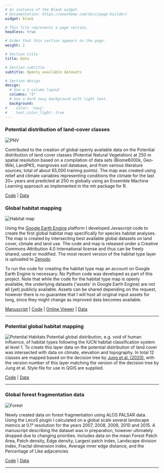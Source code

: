 ```yaml
---
# An instance of the Blank widget.
# Documentation: https://wowchemy.com/docs/page-builder/
widget: blank

# This file represents a page section.
headless: true

# Order that this section appears on the page.
weight: 2

# Section title
title: Data

# Section subtitle
subtitle: Openly available datasets

# Section design
design:
  # Use a 1-column layout
  columns: "2"
  # Use a dark navy background with light text.
  background:
#    color: 'navy'
#    text_color_light: true
---
```


### Potential distribution of land-cover classes

![PNV](https://zenodo.org/api/iiif/v2/06272a88-e53e-4741-a7e0-1e3911e33bbe:006cdae4-8e02-477c-b2ae-10ccc09c7cf6:001_pnv_predictions_glc100.png/full/750,/0/default.png)

Contributed to the creation of global openly available data on the Potential distribution of land cover classes (Potential Natural Vegetation) at 250 m spatial resolution based on a compilation of data sets (Biome6000k, Geo-Wiki, LandPKS, mangroves soil database, and from various literature sources; total of about 65,000 training points). The map was created using relief and climate variables representing conditions the climate for the last 20+ years and predicted at 250 m globally using an Ensemble Machine Learning approach as implemented in the mlr package for R.

<i class="fab fa-r-project"></i> [Code](https://github.com/Envirometrix/PNVmaps) | <i class="fas fa-database"></i> [Data]( http://doi.org/10.5281/zenodo.4058819)

### Global habitat mapping

![Habitat map](https://raw.githubusercontent.com/Martin-Jung/Habitatmapping/master/screen_lvl2.png)

Using the [Google Earth Engine](https://earthengine.google.com/) platform I developed Javascript code to create the first global habitat map specifically for species habitat analyses. The map is created by intersecting best available global datasets on land cover, climate and land use. The code and map is released under a Creative Commons Attribution 4.0 International license and thus can be freely shared, used or modified. The most recent version of the habitat type layer is uploaded to [Zenodo](http://doi.org/10.5281/zenodo.4058819).

To run the code for creating the habitat type map an account on Google Earth Engine is necessary. No Python code was developed as part of this project. Note that while the code for the habitat type map is openly available, the underlying datasets ('assets' in Google Earth Engine) are not all (yet) publicly available. Assets can be shared depending on the request, however there is no guarantee that I will host all original input assets for long, since they might change as improved data becomes available.

<i class="fas fa-scroll"></i> [Manuscript](https://doi.org/10.1038/s41597-020-00599-8) | <i class="fab fa-js"></i> [Code](https://github.com/Martin-Jung/Habitatmapping) | <i class="fas fa-globe"></i> [Online Viewer](https://uploads.users.earthengine.app/view/habitat-types-map) | <i class="fas fa-database"></i> [Data]( http://doi.org/10.5281/zenodo.4058819)

---
### Potential global habitat mapping

![Potential Habitats](https://zenodo.org/api/iiif/v2/1602b0da-c9ec-4c46-bad3-5cb20e634aa8:10f31a7c-9fdc-4b4b-a521-38b5bfe50220:screenshot.png/full/750,/0/default.png)
Potential global distribution, e.g. void of human influence, of habitat types following the IUCN habitat classification system at level 1. To create this layer data on the potential distribution of land cover was intersected with data on climate, elevation and topography. In total 12 classes are mapped based on the decision tree by [Jung et al. (2020)](https://doi.org/10.1038/s41597-020-00599-8), with the version number of this layer matching the version of the decision tree by Jung et al. Style file for use in QGIS are supplied.

<i class="fab fa-js"></i> [Code](https://github.com/Martin-Jung/Habitatmapping) | <i class="fas fa-database"></i> [Data](http://doi.org/10.5281/zenodo.4038749)

---
### Global forest fragmentation data

![Forest](https://martin-jung.github.io/GlobalForestFragmentation/images/header.JPG)

Newly created data on forest fragmentation using ALOS PALSAR data. Using the LecoS plugin I calculated on a global scale several landscape metrics at 0.1° resolution for the years 2007, 2008, 2009, 2010 and 2015. A manuscript describing the dataset was in preparation, however ultimately dropped due to changing priorities.
Includes data on the mean Forest Patch Area, Patch density, Edge density, Largest patch index, Landscape division index, Fractal dimension index, Average inner edge distance, and the Percentage of Like adjacencies

<i class="fab fa-python"></i> [Code](https://github.com/Martin-Jung/GlobalForestFragmentation/tree/master/Code) | <i class="fas fa-database"></i> [Data](https://martin-jung.github.io/GlobalForestFragmentation/)
___
